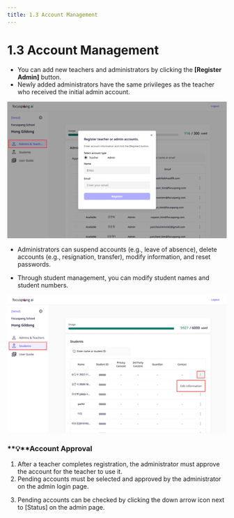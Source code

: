 ```yaml
---
title: 1.3 Account Management
---
```


# 1.3 Account Management

- You can add new teachers and administrators by clicking the **\[Register Admin]** button.
- Newly added administrators have the same privileges as the teacher who received the initial admin account.

![](/img/en_admin/en_mag_1-3_01.jpg)

- Administrators can suspend accounts (e.g., leave of absence), delete accounts (e.g., resignation, transfer), modify information, and reset passwords.

<!-- ![](/img/en_admin/en_re_mag_1-3_02.jpg) -->

- Through student management, you can modify student names and student numbers.

![](/img/en_admin/en_mag_1-3_03.jpg)

### **💡**Account Approval

1. After a teacher completes registration, the administrator must approve the account for the teacher to use it.
2. Pending accounts must be selected and approved by the administrator on the admin login page.

<!-- ![](/img/en_admin/en_mag_1-3-1_01.jpg) -->

<!-- ![](/img/en_admin/en_mag_1-3-1_02.jpg) -->

3. Pending accounts can be checked by clicking the down arrow icon next to \[Status] on the admin page.

<!-- ![](/img/en_admin/en_mag_1-3-1_03.jpg) -->
